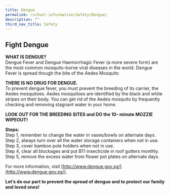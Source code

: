 ```yaml
---
title: Dengue
permalink: /school-information/Safety/Dengue/
description: ""
third_nav_title: Safety
---
```

## **Fight Dengue**


**WHAT IS DENGUE?**  
Dengue Fever and Dengue Haemorrhagic Fever (a more severe form) are the most common mosquito-borne viral diseases in the world. Dengue Fever is spread though the bite of the Aedes Mosquito

**THERE IS NO DRUG FOR DENGUE.**  
To prevent dengue fever, you must prevent the breeding of its carrier, the Aedes mosquitoes. Aedes mosquitoes are identified by the black and white stripes on their body. You can get rid of the Aedes mosquito by frequently checking and removing stagnant water in your home.

**LOOK OUT FOR THE BREEDING SITES and DO the 10- minute MOZZIE WIPEOUT!**

**Steps:**  
Step 1, remember to change the water in vases/bowls on alternate days.  
Step 2, always turn over all the water storage containers when not in use.  
Step 3, cover bamboo pole holders when not in use.  
Step 4, clear all blockages and put BTI insecticide in roof gutters monthly.  
Step 5, remove the excess water from flower pot plates on alternate days.

For more information, visit [http://www.dengue.gov.sg/](http://www.dengue.gov.sg/).

**Let’s do our part to prevent the spread of dengue and to protect our family and loved ones!**